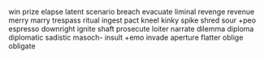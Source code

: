 win prize
elapse
latent
scenario
breach
evacuate
liminal
revenge revenue
merry marry
trespass
ritual
ingest
pact
kneel
kinky
spike
shred
sour +peo
espresso
downright
ignite
shaft
prosecute
loiter
narrate
dilemma diploma diplomatic
sadistic masoch-
insult +emo invade
aperture
flatter
oblige
obligate